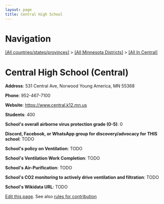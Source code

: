 ```yaml
---
layout: page
title: Central High School
---
```

# Navigation

[[All countries/states/provinces]](../../..) > [[All Minnesota Districts]](../..) > [[All In Central]](..)

# Central High School (Central)

**Address**: 531 Central Ave, Norwood Young America, MN 55368

**Phone**: 952-467-7100

**Website**: <https://www.central.k12.mn.us>

**Students**: 400

**School's overall airborne virus protection grade (0-5)**: 0

**Discord, Facebook, or WhatsApp group for discovery/advocacy for THIS school**: TODO

**School's policy on Ventilation**: TODO

**School's Ventilation Work Completion**: TODO

**School's Air-Purification**: TODO

**School's CO2 monitoring to actively drive ventilation and filtration**: TODO

**School's Wikidata URL**: TODO


[Edit this page](https://github.com/ventilate-schools/MN/edit/main/./Central/Central_High_School.md). See also [rules for contribution](../../../contribution-rules/)